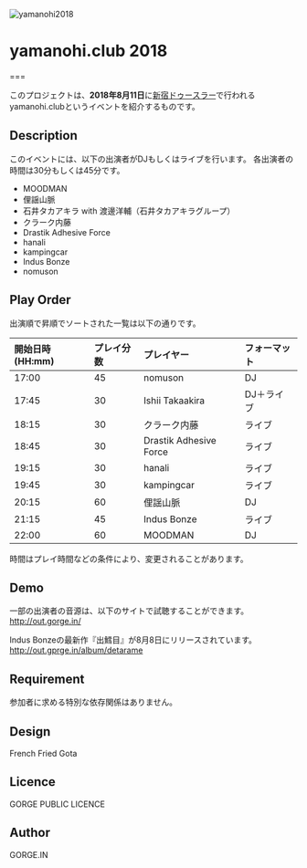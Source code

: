 ![yamanohi2018](https://user-images.githubusercontent.com/10110956/42744211-a508fc64-8905-11e8-8cdb-425a7bdc0fff.jpg)

# yamanohi.club 2018
===

このプロジェクトは、**2018年8月11日**に[新宿ドゥースラー](http://duusraa.com/)で行われるyamanohi.clubというイベントを紹介するものです。

## Description

このイベントには、以下の出演者がDJもしくはライブを行います。
各出演者の時間は30分もしくは45分です。

- MOODMAN
- 俚謡山脈
- 石井タカアキラ with 渡邊洋輔（石井タカアキラグループ）
- クラーク内藤
- Drastik Adhesive Force
- hanali
- kampingcar
- Indus Bonze
- nomuson

## Play Order
出演順で昇順でソートされた一覧は以下の通りです。

| 開始日時(HH:mm) | プレイ分数 | プレイヤー | フォーマット|
|:---|:---|:---|:---|
|17:00|	45|nomuson|DJ|
|17:45|	30|Ishii Takaakira|DJ＋ライブ|
|18:15|	30|クラーク内藤|ライブ|
|18:45|	30|Drastik Adhesive Force|ライブ|
|19:15|	30|hanali|ライブ|
|19:45|	30|kampingcar|ライブ|
|20:15|	60|俚謡山脈|DJ|
|21:15|	45|Indus Bonze|ライブ|
|22:00|	60|MOODMAN|DJ|

時間はプレイ時間などの条件により、変更されることがあります。


## Demo

一部の出演者の音源は、以下のサイトで試聴することができます。
http://out.gorge.in/

Indus Bonzeの最新作『出鱈目』が8月8日にリリースされています。
http://out.gprge.in/album/detarame

## Requirement

参加者に求める特別な依存関係はありません。

## Design
French Fried Gota

## Licence

GORGE PUBLIC LICENCE

## Author

GORGE.IN


